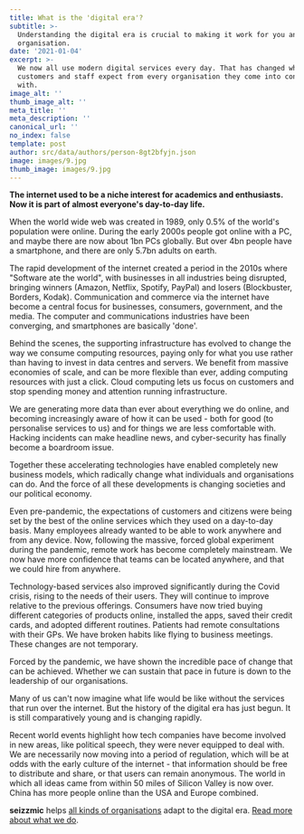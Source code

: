 ```yaml
---
title: What is the 'digital era'?
subtitle: >-
  Understanding the digital era is crucial to making it work for you and your
  organisation.
date: '2021-01-04'
excerpt: >-
  We now all use modern digital services every day. That has changed what
  customers and staff expect from every organisation they come into contact
  with.
image_alt: ''
thumb_image_alt: ''
meta_title: ''
meta_description: ''
canonical_url: ''
no_index: false
template: post
author: src/data/authors/person-8gt2bfyjn.json
image: images/9.jpg
thumb_image: images/9.jpg
---
```

**The internet used to be a niche interest for academics and enthusiasts. Now it is part of almost everyone's day-to-day life.**

When the world wide web was created in 1989, only 0.5% of the world's population were online. During the early 2000s people got online with a PC, and maybe there are now about 1bn PCs globally. But over 4bn people have a smartphone, and there are only 5.7bn adults on earth.

The rapid development of the internet created a period in the 2010s where "Software ate the world", with businesses in all industries being disrupted, bringing winners (Amazon, Netflix, Spotify, PayPal) and losers (Blockbuster, Borders, Kodak). Communication and commerce via the internet have become a central focus for businesses, consumers, government, and the media. The computer and communications industries have been converging, and smartphones are basically 'done'.

Behind the scenes, the supporting infrastructure has evolved to change the way we consume computing resources, paying only for what you use rather than having to invest in data centres and servers. We benefit from massive economies of scale, and can be more flexible than ever, adding computing resources with just a click. Cloud computing lets us focus on customers and stop spending money and attention running infrastructure.

We are generating more data than ever about everything we do online, and becoming increasingly aware of how it can be used - both for good (to personalise services to us) and for things we are less comfortable with. Hacking incidents can make headline news, and cyber-security has finally become a boardroom issue.

Together these accelerating technologies have enabled completely new business models, which radically change what individuals and organisations can do. And the force of all these developments is changing societies and our political economy.

Even pre-pandemic, the expectations of customers and citizens were being set by the best of the online services which they used on a day-to-day basis. Many employees already wanted to be able to work anywhere and from any device. Now, following the massive, forced global experiment during the pandemic, remote work has become completely mainstream. We now have more confidence that teams can be located anywhere, and that we could hire from anywhere.

Technology-based services also improved significantly during the Covid crisis, rising to the needs of their users. They will continue to improve relative to the previous offerings. Consumers have now tried buying different categories of products online, installed the apps, saved their credit cards, and adopted different routines. Patients had remote consultations with their GPs. We have broken habits like flying to business meetings. These changes are not temporary.

Forced by the pandemic, we have shown the incredible pace of change that can be achieved. Whether we can sustain that pace in future is down to the leadership of our organisations.

Many of us can't now imagine what life would be like without the services that run over the internet. But the history of the digital era has just begun. It is still comparatively young and is changing rapidly.

Recent world events highlight how tech companies have become involved in new areas, like political speech, they were never equipped to deal with. We are necessarily now moving into a period of regulation, which will be at odds with the early culture of the internet - that information should be free to distribute and share, or that users can remain anonymous. The world in which all ideas came from within 50 miles of Silicon Valley is now over. China has more people online than the USA and Europe combined.

**seizzmic** helps [all kinds of organisations](https://) adapt to the digital era. [Read more about what we do]().

